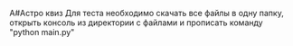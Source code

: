 А#Астро квиз
Для теста необходимо скачать все файлы в одну папку, открыть консоль из директории с файлами и прописать команду "python main.py"
